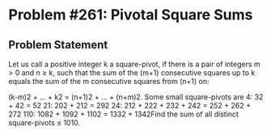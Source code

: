 # Problem #261: Pivotal Square Sums 

## Problem Statement 

Let us call a positive integer k a square-pivot, if there is a pair of integers m > 0 and n ≥ k, such that the sum of the (m+1) consecutive squares up to k equals the sum of the m consecutive squares from (n+1) on:

(k-m)2 + ... + k2 = (n+1)2 + ... + (n+m)2.
Some small square-pivots are
4: 32 + 42
 = 52
21: 202 + 212 = 292
24: 212 + 222 + 232 + 242 = 252 + 262 + 272
110: 1082 + 1092 + 1102 = 1332 + 1342Find the sum of all distinct square-pivots ≤ 1010.
